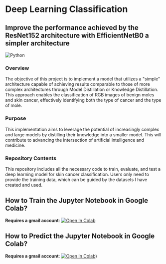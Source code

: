 # Deep Learning Classification

## Improve the performance achieved by the ResNet152 architecture with EfficientNetB0 a simpler architecture
![Python](https://img.shields.io/badge/Python-3.10.12-blue)

### Overview
The objective of this project is to implement a model that utilizes a "simple" architecture capable of achieving results comparable to those of more complex architectures through Model Distillation or Knowledge Distillation. This approach enables the classification of RGB images of benign moles and skin cancer, effectively identifying both the type of cancer and the type of mole.

### Purpose
This implementation aims to leverage the potential of increasingly complex and large models by distilling their knowledge into a smaller model. This will contribute to advancing the intersection of artificial intelligence and medicine.

### Repository Contents
This repository includes all the necessary code to train, evaluate, and test a deep learning model for skin cancer classification. Users only need to provide the training data, which can be guided by the datasets I have created and used.

## How to Train the Jupyter Notebook in Google Colab?

**Requires a gmail account**:   [![Open In Colab](https://colab.research.google.com/assets/colab-badge.svg)](https://colab.research.google.com/github/jonagm/Skin-Cancer-Diagnosis-with-CNN/blob/Updates/1_CNNThesisTraining.ipynb)

## How to Predict the Jupyter Notebook in Google Colab?

**Requires a gmail account**:   [![Open In Colab](https://colab.research.google.com/assets/colab-badge.svg)](https://colab.research.google.com/github/jonagm/Skin-Cancer-Diagnosis-with-CNN/blob/Updates/2_CNNThesisTest.ipynb))
